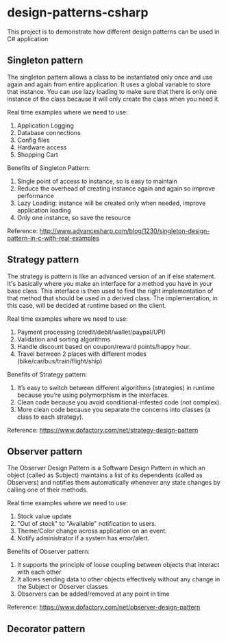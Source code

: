 # design-patterns-csharp
This project is to demonstrate how different design patterns can be used in C# application

## Singleton pattern
The singleton pattern allows a class to be instantiated only once and use again and again from entire application.
It uses a global variable to store that instance. 
You can use lazy loading to make sure that there is only one instance of the class because it will only create the class when you need it.

Real time examples where we need to use:

1. Application Logging
2. Database connections
3. Config files
4. Hardware access
5. Shopping Cart

Benefits of Singleton Pattern:

1. Single point of access to instance, so is easy to maintain
2. Reduce the overhead of creating instance again and again so improve performance
3. Lazy Loading: instance will be created only when needed, improve application loading
4. Only one instance, so save the resource

Reference: http://www.advancesharp.com/blog/1230/singleton-design-pattern-in-c-with-real-examples

## Strategy pattern

The strategy is pattern is like an advanced version of an if else statement.
It's basically where you make an interface for a method you have in your base class. This interface is then used to find the right implementation of that method that should be used in a derived class. The implementation, in this case, will be decided at runtime based on the client.

Real time examples where we need to use:

1. Payment processing (credit/debit/wallet/paypal/UPI)
2. Validation and sorting algorithms
3. Handle discount based on coupon/reward points/happy hour.
4. Travel between 2 places with different modes (bike/car/bus/train/flight/ship)

Benefits of Strategy pattern:

1. It’s easy to switch between different algorithms (strategies) in runtime because you’re using polymorphism in the interfaces.
2. Clean code because you avoid conditional-infested code (not complex).
3. More clean code because you separate the concerns into classes (a class to each strategy).

Reference: https://www.dofactory.com/net/strategy-design-pattern

## Observer pattern

The Observer Design Pattern is a Software Design Pattern in which an object (called as Subject) maintains a list of its dependents (called as Observers) and notifies them automatically whenever any state changes by calling one of their methods.

Real time examples where we need to use:

1. Stock value update
2. "Out of stock" to "Available" notification to users.
3. Theme/Color change across application on an event.
4. Notify administrator if a system has error/alert.

Benefits of Observer pattern:

1. It supports the principle of loose coupling between objects that interact with each other
2. It allows sending data to other objects effectively without any change in the Subject or Observer classes
3. Observers can be added/removed at any point in time

Reference: https://www.dofactory.com/net/observer-design-pattern

## Decorator pattern
